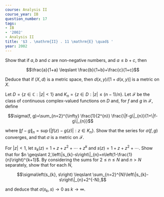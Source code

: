 ```yaml
---
course: Analysis II
course_year: IB
question_number: 17
tags:
- IB
- '2002'
- Analysis II
title: '$3 . \mathrm{II} . 11 \mathrm{E} \quad$ '
year: 2002
---
```



Show that if $a, b$ and $c$ are non-negative numbers, and $a \leqslant b+c$, then

$$\frac{a}{1+a} \leqslant \frac{b}{1+b}+\frac{c}{1+c}$$

Deduce that if $(X, d)$ is a metric space, then $d(x, y) /[1+d(x, y)]$ is a metric on $X$.

Let $D=\{z \in \mathbb{C}:|z|<1\}$ and $K_{n}=\{z \in D:|z| \leqslant(n-1) / n\}$. Let $\mathcal{F}$ be the class of continuous complex-valued functions on $D$ and, for $f$ and $g$ in $\mathcal{F}$, define

$$\sigma(f, g)=\sum_{n=2}^{\infty} \frac{1}{2^{n}} \frac{\|f-g\|_{n}}{1+\|f-g\|_{n}}$$

where $\|f-g\|_{n}=\sup \left\{|f(z)-g(z)|: z \in K_{n}\right\}$. Show that the series for $\sigma(f, g)$ converges, and that $\sigma$ is a metric on $\mathcal{F}$.

For $|z|<1$, let $s_{k}(z)=1+z+z^{2}+\cdots+z^{k}$ and $s(z)=1+z+z^{2}+\cdots$. Show that for $n \geqslant 2,\left\|s_{k}-s\right\|_{n}=n\left(1-\frac{1}{n}\right)^{k+1}$. By considering the sums for $2 \leqslant n \leqslant N$ and $n>N$ separately, show that for each $N$,

$$\sigma\left(s_{k}, s\right) \leqslant \sum_{n=2}^{N}\left\|s_{k}-s\right\|_{n}+2^{-N},$$

and deduce that $\sigma\left(s_{k}, s\right) \rightarrow 0$ as $k \rightarrow \infty$.